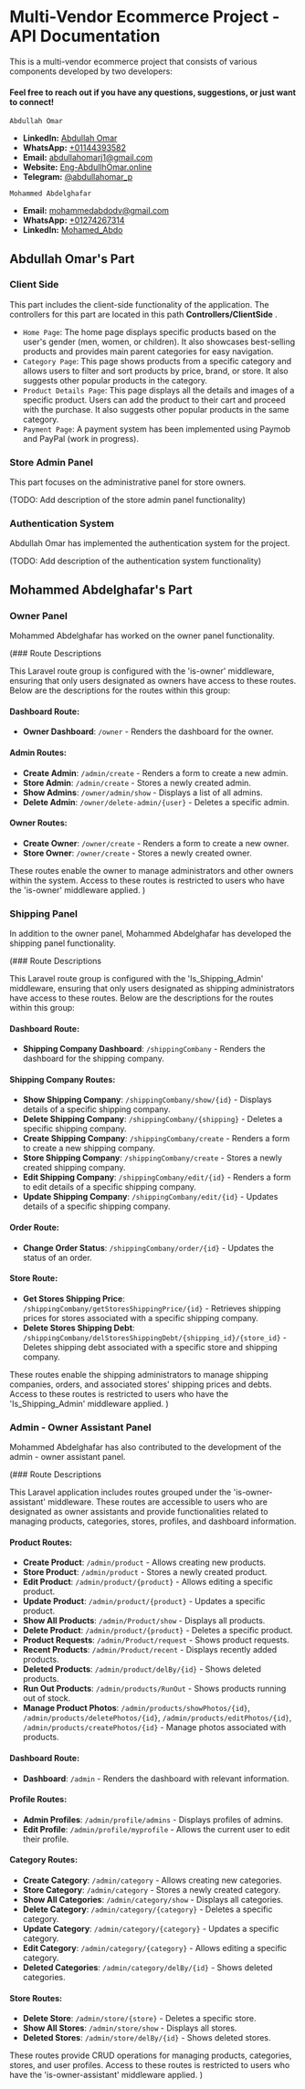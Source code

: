 # Multi-Vendor Ecommerce Project - API Documentation

This is a multi-vendor ecommerce project that consists of various components developed by two developers: 

#### Feel free to reach out if you have any questions, suggestions, or just want to connect!
`Abdullah Omar` <br>
- **LinkedIn:** [Abdullah Omar](https://www.linkedin.com/in/abdullah-omar-81196420a?utm_source=share&utm_campaign=share_via&utm_content=profile&utm_medium=android_app)
- **WhatsApp:** [+01144393582](https://wa.me/01144393582)
- **Email:** [abdullahomarj1@gmail.com](abdullahomarj1@gmail.com)
- **Website:** [Eng-AbdullhOmar.online](https://www.eng-abdullahomar.online)
- **Telegram:** [@abdullahomar_p](https://t.me/abdullahomar_p)

`Mohammed Abdelghafar` <br>
- **Email:**    mohammedabdodv@gmail.com  <br>
- **WhatsApp:** [+01274267314](https://wa.me/01274267314)
- **LinkedIn:** [Mohamed_Abdo](https://www.linkedin.com/in/mohamed-abd-alghfar-ab366b214?utm_source=share&utm_campaign=share_via&utm_content=profile&utm_medium=android_app) 


## **Abdullah Omar's Part** 


### Client Side

This part includes the client-side functionality of the application. The controllers for this part are located in 
this path **Controllers/ClientSide** .

- `Home Page`: The home page displays specific products based on the user's gender (men, women, or children). It also showcases best-selling products and provides main parent categories for easy navigation.
- `Category Page`: This page shows products from a specific category and allows users to filter and sort products by price, brand, or store. It also suggests other popular products in the category.
- `Product Details Page`: This page displays all the details and images of a specific product. Users can add the product to their cart and proceed with the purchase. It also suggests other popular products in the same category.
- `Payment Page`: A payment system has been implemented using Paymob and PayPal (work in progress).

### Store Admin Panel

This part focuses on the administrative panel for store owners.

(TODO: Add description of the store admin panel functionality)

### Authentication System

Abdullah Omar has implemented the authentication system for the project.

(TODO: Add description of the authentication system functionality)

## 
## 
## 
## Mohammed Abdelghafar's Part



### Owner Panel

Mohammed Abdelghafar has worked on the owner panel functionality.

(### Route Descriptions

This Laravel route group is configured with the 'is-owner' middleware, ensuring that only users designated as owners have access to these routes. Below are the descriptions for the routes within this group:

#### Dashboard Route:
- **Owner Dashboard**: `/owner` - Renders the dashboard for the owner.

#### Admin Routes:
- **Create Admin**: `/admin/create` - Renders a form to create a new admin.
- **Store Admin**: `/admin/create` - Stores a newly created admin.
- **Show Admins**: `/owner/admin/show` - Displays a list of all admins.
- **Delete Admin**: `/owner/delete-admin/{user}` - Deletes a specific admin.

#### Owner Routes:
- **Create Owner**: `/owner/create` - Renders a form to create a new owner.
- **Store Owner**: `/owner/create` - Stores a newly created owner.

These routes enable the owner to manage administrators and other owners within the system. Access to these routes is restricted to users who have the 'is-owner' middleware applied.
)

### Shipping Panel

In addition to the owner panel, Mohammed Abdelghafar has developed the shipping panel functionality.

(### Route Descriptions

This Laravel route group is configured with the 'Is_Shipping_Admin' middleware, ensuring that only users designated as shipping administrators have access to these routes. Below are the descriptions for the routes within this group:

#### Dashboard Route:
- **Shipping Company Dashboard**: `/shippingCombany` - Renders the dashboard for the shipping company.

#### Shipping Company Routes:
- **Show Shipping Company**: `/shippingCombany/show/{id}` - Displays details of a specific shipping company.
- **Delete Shipping Company**: `/shippingCombany/{shipping}` - Deletes a specific shipping company.
- **Create Shipping Company**: `/shippingCombany/create` - Renders a form to create a new shipping company.
- **Store Shipping Company**: `/shippingCombany/create` - Stores a newly created shipping company.
- **Edit Shipping Company**: `/shippingCombany/edit/{id}` - Renders a form to edit details of a specific shipping company.
- **Update Shipping Company**: `/shippingCombany/edit/{id}` - Updates details of a specific shipping company.

#### Order Route:
- **Change Order Status**: `/shippingCombany/order/{id}` - Updates the status of an order.

#### Store Route:
- **Get Stores Shipping Price**: `/shippingCombany/getStoresShippingPrice/{id}` - Retrieves shipping prices for stores associated with a specific shipping company.
- **Delete Stores Shipping Debt**: `/shippingCombany/delStoresShippingDebt/{shipping_id}/{store_id}` - Deletes shipping debt associated with a specific store and shipping company.

These routes enable the shipping administrators to manage shipping companies, orders, and associated stores' shipping prices and debts. Access to these routes is restricted to users who have the 'Is_Shipping_Admin' middleware applied.
)

### Admin - Owner Assistant Panel

Mohammed Abdelghafar has also contributed to the development of the admin - owner assistant panel.

(### Route Descriptions

This Laravel application includes routes grouped under the 'is-owner-assistant' middleware. These routes are accessible to users who are designated as owner assistants and provide functionalities related to managing products, categories, stores, profiles, and dashboard information.

#### Product Routes:
- **Create Product**: `/admin/product` - Allows creating new products.
- **Store Product**: `/admin/product` - Stores a newly created product.
- **Edit Product**: `/admin/product/{product}` - Allows editing a specific product.
- **Update Product**: `/admin/product/{product}` - Updates a specific product.
- **Show All Products**: `/admin/Product/show` - Displays all products.
- **Delete Product**: `/admin/product/{product}` - Deletes a specific product.
- **Product Requests**: `/admin/Product/request` - Shows product requests.
- **Recent Products**: `/admin/Product/recent` - Displays recently added products.
- **Deleted Products**: `/admin/product/delBy/{id}` - Shows deleted products.
- **Run Out Products**: `/admin/products/RunOut` - Shows products running out of stock.
- **Manage Product Photos**: `/admin/products/showPhotos/{id}`, `/admin/products/deletePhotos/{id}`, `/admin/products/editPhotos/{id}`, `/admin/products/createPhotos/{id}` - Manage photos associated with products.

#### Dashboard Route:
- **Dashboard**: `/admin` - Renders the dashboard with relevant information.

#### Profile Routes:
- **Admin Profiles**: `/admin/profile/admins` - Displays profiles of admins.
- **Edit Profile**: `/admin/profile/myprofile` - Allows the current user to edit their profile.
  
#### Category Routes:
- **Create Category**: `/admin/category` - Allows creating new categories.
- **Store Category**: `/admin/category` - Stores a newly created category.
- **Show All Categories**: `/admin/category/show` - Displays all categories.
- **Delete Category**: `/admin/category/{category}` - Deletes a specific category.
- **Update Category**: `/admin/category/{category}` - Updates a specific category.
- **Edit Category**: `/admin/category/{category}` - Allows editing a specific category.
- **Deleted Categories**: `/admin/category/delBy/{id}` - Shows deleted categories.

#### Store Routes:
- **Delete Store**: `/admin/store/{store}` - Deletes a specific store.
- **Show All Stores**: `/admin/store/show` - Displays all stores.
- **Deleted Stores**: `/admin/store/delBy/{id}` - Shows deleted stores.

These routes provide CRUD operations for managing products, categories, stores, and user profiles. Access to these routes is restricted to users who have the 'is-owner-assistant' middleware applied.
)
